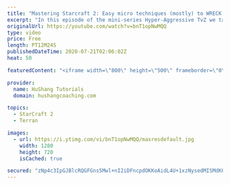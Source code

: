 ```yaml
---
title: "Mastering Starcraft 2: Easy micro techniques (mostly) to WRECK zergs"
excerpt: "In this episode of the mini-series Hyper-Aggressive TvZ we take a look at some micro techniques you can use in your own games to significantly improve the performance of your army. Just don't forget to macro xD  Mastering Starcraft 2: Easy micro techniques (mostly) to WRECK zergs #StarCraft2 #Terran"
originalUrl: https://youtube.com/watch?v=bnT1opNwMQQ
type: video
price: Free
length: PT12M24S
publishedDateTime: 2020-07-21T02:06:02Z
heat: 50

featuredContent: "<iframe width=\"800\" height=\"500\" frameborder=\"0\" src=\"https://www.youtube.com/embed/bnT1opNwMQQ\" allow=\"accelerometer; autoplay; encrypted-media; gyroscope; picture-in-picture\" allowfullscreen></iframe>"

provider:
  name: HuShang Tutorials
  domain: hushangcoaching.com

topics:
  - StarCraft 2
  - Terran

images:
  - url: https://i.ytimg.com/vi/bnT1opNwMQQ/maxresdefault.jpg
    width: 1280
    height: 720
    isCached: true

secured: "zNp4c3IpGJBlcRQGFGns5Mwl+nI2iDFncpdOKKoAidL4U+1xzNysedMISMdK01ykZWiszJYT0ph8WvsDhknornPBGD2/Cs006b2j8h9JF++znZEzlmm9QjEi/5XpZJ05LNKBOIBrZkKmWq03ZczvpZwczMMvv/ygerCmV33Ec6WT8nbWn5fh0v0U1LYhQ6kVnNpQ3E0qkLTe4TEakpzSpaIWc0nJ7WUqeORsGSQz1FVSITX31jwtMar1RUwY5MrIzY3fxP7GOJBVfU6Aw01CmJ7lcEuones8smrbYhybxjvzEZ9s77zbLu0xey9WAgSAa00vgbNZMNxF7klfDS8oZndq3f5WNwSz9RHWOtMUPwEMg5GdPasw380hI1rCfrnjnx2RXHr5tzWakxLszAiLdr0fkXHlKvVECX3OB4XOwaA=;DAV2l30yRgXufRTqSaIppw=="
---
```


